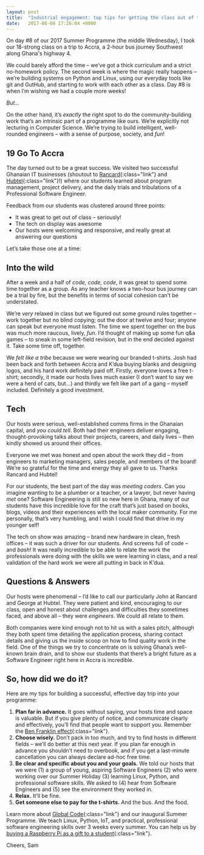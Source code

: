 ```yaml
---
layout: post
title:  "Industrial engagement: top tips for getting the class out of the classroom"
date:   2017-08-08 17:26:04 +0000
---
```


On day #8 of our 2017 Summer Programme (the middle Wednesday), I took our 18-strong class on a trip to Accra, a 2-hour bus journey Southwest along Ghana's highway 4.

We could barely afford the time – we’ve got a thick curriculum and a strict no-homework policy. The second week is where the magic really happens – we’re building systems on Python and Linux, using our everyday tools like git and GutHub, and starting to work with each other as a class. Day #8 is when I’m wishing we had a couple more weeks!

*But...*

On the other hand, it’s *exactly* the right spot to do the community-building work that’s an intrinsic part of a programme like ours. We’re explicitly not lecturing in Computer Science. We’re trying to build intelligent, well-rounded engineers – with a sense of purpose, society, and *fun*!

## 19 Go To Accra

The day turned out to be a great success. We visited two successful Ghanaian IT businesses (shoutout to [Rancard](http://www.rancard.com/){:class="link"} and [Hubtel](https://hubtel.com/){:class="link"}!) where our students learned about program management, project delivery, and the daily trials and tribulations of a Professional Software Engineer.

Feedback from our students was clustered around three points:

  * It was great to get out of class – seriously!
  * The tech on display was awesome
  * Our hosts were welcoming and responsive, and really great at answering our questions

Let’s take those one at a time:

## Into the wild
After a week and a half of *code, code, code*, it was great to spend some time together as a group. As any teacher knows a two-hour bus journey can be a trial by fire, but the benefits in terms of social cohesion can’t be understated.

We’re *very* relaxed in class but we figured out some ground rules together – work together but no blind copying; out the door at twelve and four; anyone can speak but everyone must listen. The time we spent together on the bus was much more raucous, lively, *fun*. I’d thought of making up some fun q&a games – to sneak in some left-field revision, but in the end decided against it. Take some time off, together.

We *felt like a tribe* because we were wearing our branded t-shirts. Josh had been back and forth between Accra and K’dua buying blanks and designing logos, and his hard work definitely paid off. Firstly, everyone loves a free t-shirt; secondly, it made our hosts lives much easier (I don’t want to say we were a herd of cats, but...) and thirdly we felt like part of a gang – myself included. Definitely a good investment.

## Tech
Our hosts were serious, well-established comms firms in the Ghanaian capital, and *you could tell*. Both had their engineers deliver engaging, thought-provoking talks about their projects, careers, and daily lives – then kindly showed us around their offices.

Everyone we met was honest and open about the work they did – from engineers to marketing managers, sales people, and members of the board! We’re so grateful for the time and energy they all gave to us. Thanks Rancard and Hubtel!

For our students, the best part of the day was *meeting coders*. Can you imagine wanting to be a plumber or a teacher, or a lawyer, but never having *met* one? Software Engineering is still so new here in Ghana, many of our students have this incredible love for the craft that’s just based on books, blogs, videos and their experiences with the local maker community. For me personally, that’s very humbling, and I wish I could find that drive in my younger self!

The tech on show was amazing – brand new hardware in clean, fresh offices – it was such a driver for our students. And screens full of code – and *bash*! It was really incredible to be able to relate the work the professionals were doing with the skills we were learning in class, and a real validation of the hard work we were all putting in back in K’dua.

## Questions & Answers
Our hosts were phenomenal – I’d like to call our particularly John at Rancard and George at Hubtel. They were patient and kind, encouraging to our class, open and honest about challenges and difficulties they sometimes faced, and above all – they were *engineers*. We could all relate to them.

Both companies were kind enough not to hit us with a sales pitch, although they both spent time detailing the application process, sharing contact details and giving us the inside scoop on how to find quality work in the field. One of the things we try to concentrate on is solving Ghana’s well-known brain drain, and to show our students that there’s a bright future as a Software Engineer right here in Accra is incredible.

## So, how did we do it?
Here are my tips for building a successful, effective day trip into your programme:

  1. **Plan far in advance.** It goes without saying, your hosts time and space is valuable. But if you give plenty of notice, and communicate clearly and effectively, you’ll find that people want to support you. Remember the [Ben Franklin effect](https://en.wikipedia.org/wiki/Ben_Franklin_effect){:class="link"}.
  1. **Choose wisely.** Don’t pack in too much, and try to find hosts in different fields – we’ll do better at this next year. If you plan far enough in advance you shouldn’t need to overbook, and if you get a last-minute cancellation you can always declare ad-hoc free time.
  1. **Be clear and specific about you and your goals.** We told our hosts that we were (1) a group of young, aspiring Software Engineers (2) who were working over our Summer Holiday (3) learning Linux, Python, and professional software skills. We asked to (4) hear from Software Engineers and (5) see the environment they worked in.
  1. **Relax.** It’ll be fine.
  1. **Get someone else to pay for the t-shirts.** And the bus. And the food.

Learn more about [Global Code](https://GlobalCode.org.uk/){:class="link"} and our inaugural Summer Programme. We teach Linux, Python, IoT, and practical, professional software engineering skills over 3 weeks every summer. You can help us by [buying a Raspberry Pi as a gift to a student](https://justgiving.com/GlobalCode){:class="link"}.

Cheers,
Sam